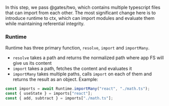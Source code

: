In this step, we pass @gates/two, which contains multiple typescript files that
can import from each other. The most significant change here is to introduce
runtime to ctx, which can import modules and evaluate them while maintaining
referential integrity.

### Runtime

Runtime has three primary function, `resolve`, `import` and `importMany`.

- `resolve` takes a path and returns the normalized path where app FS will give
  us its content
- `import` takes a path, fetches the content and evaluates it
- `importMany` takes multiple paths, calls `import` on each of them and returns
  the result as an object. Example:

```ts
const imports = await Runtime.importMany("react", "./math.ts");
const { useState } = imports["react"];
const { add, subtract } = imports["./math.ts"];
```
